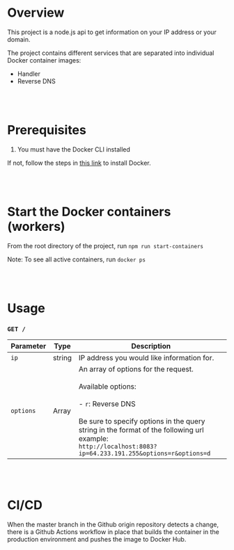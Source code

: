 # Overview

This project is a node.js api to get information on your IP address or your domain.

The project contains different services that are separated into individual Docker container images:
- Handler
- Reverse DNS

<br><br>

# Prerequisites

1. You must have the Docker CLI installed

If not, follow the steps in [this link](https://docs.docker.com/engine/install/) to install Docker.

<br><br>

# Start the Docker containers (workers)

From the root directory of the project, run `npm run start-containers`

Note: To see all active containers, run `docker ps`

<br><br>

# Usage

### `GET /`

| Parameter | Type          | Description                                                                                                                                                                                                                                                 |
|-----------|---------------|-------------------------------------------------------------------------------------------------------------------------------------------------------------------------------------------------------------------------------------------------------------|
| `ip`      | string        | IP address you would like information for.                                                                                                                                                                                                                  |
| `options` | Array<string> | An array of options for the request.<br><br>Available options:<br><br>- `r`: Reverse DNS<br><br>Be sure to specify options in the query string in the format of the following url example:<br>`http://localhost:8083?ip=64.233.191.255&options=r&options=d` |

<br><br>

# CI/CD

When the master branch in the Github origin repository detects a change, there is a Github Actions workflow in place that builds the container in the production environment and pushes the image to Docker Hub.